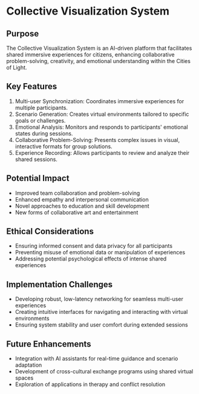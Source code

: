# Collective Visualization System

## Purpose
The Collective Visualization System is an AI-driven platform that facilitates shared immersive experiences for citizens, enhancing collaborative problem-solving, creativity, and emotional understanding within the Cities of Light.

## Key Features
1. Multi-user Synchronization: Coordinates immersive experiences for multiple participants.
2. Scenario Generation: Creates virtual environments tailored to specific goals or challenges.
3. Emotional Analysis: Monitors and responds to participants' emotional states during sessions.
4. Collaborative Problem-Solving: Presents complex issues in visual, interactive formats for group solutions.
5. Experience Recording: Allows participants to review and analyze their shared sessions.

## Potential Impact
- Improved team collaboration and problem-solving
- Enhanced empathy and interpersonal communication
- Novel approaches to education and skill development
- New forms of collaborative art and entertainment

## Ethical Considerations
- Ensuring informed consent and data privacy for all participants
- Preventing misuse of emotional data or manipulation of experiences
- Addressing potential psychological effects of intense shared experiences

## Implementation Challenges
- Developing robust, low-latency networking for seamless multi-user experiences
- Creating intuitive interfaces for navigating and interacting with virtual environments
- Ensuring system stability and user comfort during extended sessions

## Future Enhancements
- Integration with AI assistants for real-time guidance and scenario adaptation
- Development of cross-cultural exchange programs using shared virtual spaces
- Exploration of applications in therapy and conflict resolution
